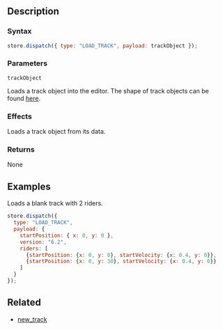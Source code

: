 ## Description

### Syntax

```javascript
store.dispatch({ type: "LOAD_TRACK", payload: trackObject });
```

### Parameters

`trackObject`

Loads a track object into the editor. The shape of track objects can be found [here](../External/track_template.js).

### Effects

Loads a track object from its data.

### Returns

None

## Examples

Loads a blank track with 2 riders.

```javascript
store.dispatch({
  type: "LOAD_TRACK",
  payload: {
    startPosition: { x: 0, y: 0 },
    version: "6.2",
    riders: [
      {startPosition: {x: 0, y: 0}, startVelocity: {x: 0.4, y: 0}},
      {startPosition: {x: 0, y: 30}, startVelocity: {x: 0.4, y: 0}}
    ]
  }
});
```

## Related

- [new_track](./new_track.md)
